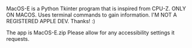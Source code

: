 MacOS-E is a Python Tkinter program that is inspired from CPU-Z. ONLY ON MACOS. Uses terminal commands to gain information. I'M NOT A REGISTERED APPLE DEV. Thanks!
:)

The app is MacOS-E.zip
Please allow for any accessibility settings it requests.
